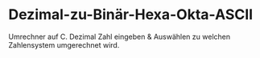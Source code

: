 # Dezimal-zu-Binär-Hexa-Okta-ASCII
Umrechner auf C. Dezimal Zahl eingeben &amp; Auswählen zu welchen Zahlensystem umgerechnet wird.
